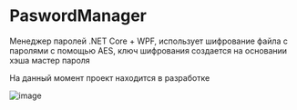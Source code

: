 # PaswordManager

Менеджер паролей .NET Core + WPF, использует шифрование файла с паролями с помощью AES, ключ шифрования создается на основании хэша мастер пароля

На данный момент проект находится в разработке

![image](https://user-images.githubusercontent.com/77384665/226308641-cc15985c-9968-4d77-ba5a-fcd9abedef79.png)
